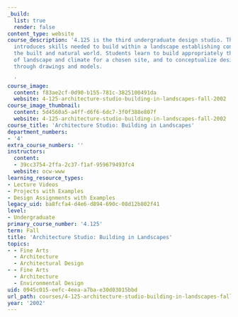 ```yaml
---
_build:
  list: true
  render: false
content_type: website
course_description: '4.125 is the third undergraduate design studio. This subject
  introduces skills needed to build within a landscape establishing continuities between
  the built and natural world. Students learn to build appropriately through analysis
  of landscape and climate for a chosen site, and to conceptualize design decisions
  through drawings and models.

  '
course_image:
  content: f83ae2cf-0d90-b155-781c-3825100491da
  website: 4-125-architecture-studio-building-in-landscapes-fall-2002
course_image_thumbnail:
  content: 5d4560a5-a4ff-d6f6-6dc7-3f0f388e807f
  website: 4-125-architecture-studio-building-in-landscapes-fall-2002
course_title: 'Architecture Studio: Building in Landscapes'
department_numbers:
- '4'
extra_course_numbers: ''
instructors:
  content:
  - 39cc3754-2ffa-2c37-f1af-959679493fc4
  website: ocw-www
learning_resource_types:
- Lecture Videos
- Projects with Examples
- Design Assignments with Examples
legacy_uid: ba8fcfa4-d4e6-d894-690c-08d12b802f41
level:
- Undergraduate
primary_course_number: '4.125'
term: Fall
title: 'Architecture Studio: Building in Landscapes'
topics:
- - Fine Arts
  - Architecture
  - Architectural Design
- - Fine Arts
  - Architecture
  - Environmental Design
uid: 0945c015-eefc-4eea-a7ba-e30d03015bbd
url_path: courses/4-125-architecture-studio-building-in-landscapes-fall-2002
year: '2002'
---
```

